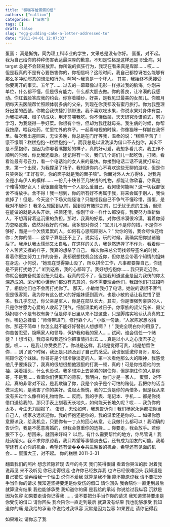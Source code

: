 ```yaml
---
title: "糕糕写给蛋蛋的信"
authors: ["eallion"]
categories: ["日志"]
tags: []
draft: false
slug: "egg-pudding-cake-a-letter-addressed-to"
date: "2011-04-01 12:07:33"
---
```


蛋蛋：
    真是惭愧，同为理工科毕业的学生，文采总是没有你好。
    蛋蛋，对不起。我为自己给你的种种伤害表达最深厚的歉意。不知是性格是这样还是
职业病，对 target 总是不会轻易放弃。你所说的疯狂行为，我现在看来真是卑鄙……
哎…… 但是我真的不是有心要伤害你的，你相信吗？这段时间，我自己都惊讶怎么能够有那么多冲动邪恶的想法和行为。呵呵～我真是一个坏人。
    其实，我始终不愿接受你要离开的事实。五年了…… 过去的一幕幕像过电影一样掠过我的脑海。你刚来单位，什么都不懂，但是很有能力，什么都大胆去做。你的善良，让冷漠的我感动。你红着脸答应我的约会。你穿着婚纱，好美，是我见过最美的女孩儿。你蜜月期每天去医院帮忙照顾体弱多病的父亲，到现在你我都没有蜜月旅行。你为我整理好出差的西装。你教会我快捷打领带法。我不喜欢吃水果，你说水果对身体有益，为我把苹果、橙子切成块，用牙签喂我吃。你不懂做菜，天天研究食谱菜式，努力学习，为我烧得一手好菜。你很有个性，但却为我迁就母亲。我生病的时候，你帮我按摩，喂我吃药，忙里忙外的样子。一起看电视的时候，你像猫咪一样腻在我怀里。每次我出差回来，无论多晚，你总是在门厅等我，温柔的说：“糕糕辛苦了！饿不饿啊？糕糕抱抱～糕糕抱抱～”，而我总是以没洗澡为借口不去抱你，其实不是不愿抱你，是因为你嘟着嘴撒娇的样子，真的好可爱，我想多看几次。我工作不顺利的时候，你比我还着急。还记得有一次，我们几个哥们儿一起吃饭，打赌，看看谁最有号召力，看一个电话谁的女人来的最快。你接到电话二话不说就打车过来，第一个出现，为我撑足了场子。我知道你内心不喜欢这些无聊的游戏，但是你只笑笑说 “正好有空，你的面子就是我的面子嘛”。你面对外人大方得体，对我完全是小鸟伊人的模样…… 一份几十块甚至几块钱的礼物，都能让你欣喜。你真是个难得的好女人！我很自豪能有一个人那么爱自己，我何德何能啊？这一切我都很舍不得放手。舍不得！我一想到，你的所有好不再属于我，将来会属于别人，我快疯掉了！但是，今天这个下场又能怪谁？只能怪我自己不争气不懂珍惜，蛋蛋，是我对不起你！
我多么想回到从前，回到没有赌球之前，过无忧无虑的生活，但现在能做的就是从头开始，把债还清，像刚毕业一样什么都没有。我要努力重新做人，不想再背着这沉重的负担。那时，我真的好累，对你很冷漠很冷漠。看着你努力忽略这些，依然对我好的时候。我多想对你说：“宝贝儿不是你的错，不是你不够好，而是一个欠债累累的人，如何有心思照顾别人？” 欠你的钱，我会尽快还给你；欠你的情…… 这辈子算是还不上了。说实话，玩的时候，我确实把你抛诸脑后了。我承认我太懦弱又太自私，在这样的关头，我竟然选择了不作为。看着你一个人苦苦支撑的样子，我真的想杀了自己。
每次你来总公司找领导签名的时候，看着你更加努力工作的身影，我都很想找机会接近你，但你总会带着个知情的姐妹在身边。小何说，“她现在觉得靠山没了，所以拼命工作，凡事都要靠自己，你还是不要打扰她了。” 听到这些，我的心都碎了。我好想抱抱你…… 我只要走近你，你就会很防备就差没扭头就走。我真的受不了，但是我知道这全是因为我伤的你太深造成的。荣少和小谭他们都没有恶意的，你不需要理会他们，我跟他们打过招呼了，相信他们也不会再打扰你了。
那天，小敏给我打了电话。她说的话很不客气但是很客观，我为你有这么仗义的好姐妹感到高兴。也是小敏的话让我觉悟了更多。我几乎忘记，你父亲是军人，你是在部队长大。其实，你是很强势豪爽的人，只是你甘愿为心爱的人收起了锐气，细腻温柔的过日子。你家族的叔父兄长、舅父姨妈哪个不是有权有势？但是你平日里从来不提这些，只是脚踏实地认认真真的工作。嘴边总挂着：“师傅带进门，修行靠个人。” 小敏一句话，“人家陈家想收拾你，那还不简单！你怎么就不能好好替别人想想啊？！” 我完全明白你的用意了。你苦苦忍受，隐瞒家人和领导，保护我和我的家人…… 试问，谁会信任一个赌徒？！想当初，我母亲和我还怕你把事情抖出去…… 真是以小人之心度君子之腹。哎……，是我让你受委屈了。你越是这样，我越是觉得可贵，越是想留住你…… 到了这个时候，我还是只顾及到了自己的感受。我也很感激你哥哥，那么照顾你这个妹妹。你哥哥是个很冷静淡定的人，第一次看他那么火的眼神，我感觉他几乎要揍我了，我真的很想很想他狠狠的打我一顿，真的！可是你拽着他的衣袖，哭着摇头，什么也没说。我多想冲上去紧紧的抱住你，但是抱住你的人是你哥，不是我…… 看着你们俩离开的背影，我明白，你们才是一家人。
蛋蛋，对不起，真的非常对不起，是我欺骗了你，我是个疯子是个可怕的赌徒。我把你的话当做耳边风，是我害了你的美好。说起太惭愧，我的工资是你的两倍多，但是我从来没有买过什么像样的礼物给你…… 反而，我的手表、笔记本、手机…… 都是你找借口送给我的，那只手表上刻着天长地久，如何能天长地久呢？哎…… 我负你的太多，今生无力回报了。
蛋蛋，无论如何，我想告诉你！我们杨家永远都把你当自己人，杨家永远欢迎你。我的怀抱还是你的，我的温柔还是你的…… 如果你愿意原谅我，给我机会，只要你有一丁点的回心转意，让我做什么都可以！我明确的告诉你，我是不愿意离婚的，但我会尊重你的选择…… 你要走，我会放手。若你狠不下心，想回来，就回来好吗？
以后，有什么需要帮忙的地方，你尽管说！我赴汤蹈火。我不求你原谅我，我只希望等事情淡去后，还有成为朋友的可能。我希望还有关心你的机会，希望还有请���共进晚餐的机会，希望还有见面的机会……
蛋蛋大王，对不起。
             你的糕糕
2011-3-31

翻着我们的照片  想念若隐若现
    去年的冬天  我们笑得很甜
看着你哭泣的脸  对着我说再见
     来不及听见  你已走得很远
   也许你已经放弃我  也许已经很难回头
我知道是自己错过
请再给我一个理由  说你不爱我
  就算是我不懂  能不能原谅我
请不要把分手当作你的请求
我知道坚持要走是你受伤的借口
请你回头  我会陪你一直走到最后
就算没有结果  我也能够承受
我知道你的痛  是我给的承诺
你说给过我纵容  沉默是因为包容
如果要走请你记得我
……
请不要把分手当作你的请求
我知道坚持要走是你受伤的借口
请你回头  我会陪你一直走到最后
就算没有结果 我也能够承受
我知道你的痛  是我给的承诺
你说给过我纵容  沉默是因为包容
如果要走 请你记得我

如果难过  请你忘了我
